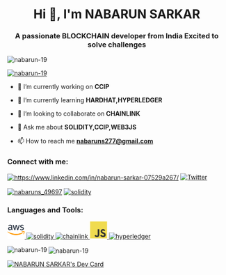 <h1 align="center">Hi 👋, I'm NABARUN SARKAR</h1>
<h3 align="center">A passionate BLOCKCHAIN developer from India Excited to solve challenges</h3>

<p align="left"> <img src="https://komarev.com/ghpvc/?username=nabarun-19&label=Profile%20views&color=0e75b6&style=flat" alt="nabarun-19" /> </p>

<p align="left"> <a href="https://github.com/ryo-ma/github-profile-trophy"><img src="https://github-profile-trophy.vercel.app/?username=nabarun-19" alt="nabarun-19" /></a> </p>

- 🔭 I’m currently working on **CCIP**

- 🌱 I’m currently learning **HARDHAT,HYPERLEDGER**

- 👯 I’m looking to collaborate on **CHAINLINK**

- 💬 Ask me about **SOLIDITY,CCIP,WEB3JS**

- 📫 How to reach me **nabaruns277@gmail.com**

<h3 align="left">Connect with me:</h3>
<p align="left">
<a href="https://linkedin.com/in/https://www.linkedin.com/in/nabarun-sarkar-07529a267/" target="blank"><img align="center" src="https://raw.githubusercontent.com/rahuldkjain/github-profile-readme-generator/master/src/images/icons/Social/linked-in-alt.svg" alt="https://www.linkedin.com/in/nabarun-sarkar-07529a267/" height="30" width="40" /></a>

<a href="https://twitter.com/sarkar71812" target="_blank" rel="noreferrer">
    <img src="https://www.vectorlogo.zone/logos/twitter/twitter-icon.svg" alt="Twitter" width="30" height="30"/>
</a>




<a href="https://discord.gg/nabaruns_49697" target="blank"><img align="center" src="https://raw.githubusercontent.com/rahuldkjain/github-profile-readme-generator/master/src/images/icons/Social/discord.svg" alt="nabaruns_49697" height="30" width="40" /></a>
 <a href="https://soliditylang.org/" target="blank">
    <img align="center" src="https://raw.githubusercontent.com/ethereum/solidity/develop/docs/logo.svg" alt="solidity" height="40" width="40" />
</a>


</p>

<h3 align="left">Languages and Tools:</h3>
<p align="left"> <a href="https://aws.amazon.com" target="_blank" rel="noreferrer"> <img src="https://raw.githubusercontent.com/devicons/devicon/master/icons/amazonwebservices/amazonwebservices-original-wordmark.svg" alt="aws" width="40" height="40"/> </a> <a href="https://soliditylang.org/" target="_blank" rel="noreferrer">
    <img src="https://raw.githubusercontent.com/ethereum/solidity/develop/docs/logo.svg" alt="solidity" width="40" height="40"/>
</a>
<a href="https://chain.link/" target="_blank" rel="noreferrer">
    <img src="https://cryptologos.cc/logos/chainlink-link-logo.svg" alt="chainlink" width="40" height="40"/>
</a>
 <a href="https://developer.mozilla.org/en-US/docs/Web/JavaScript" target="_blank" rel="noreferrer"> <img src="https://raw.githubusercontent.com/devicons/devicon/master/icons/javascript/javascript-original.svg" alt="javascript" width="40" height="40"/> </a><a href="https://www.hyperledger.org/" target="_blank" rel="noreferrer">
    <img src="https://avatars.githubusercontent.com/u/13687241?s=200&v=4" alt="hyperledger" width="40" height="40"/>
</a>

 </p>

<p><img align="left" src="https://github-readme-stats.vercel.app/api/top-langs?username=nabarun-19&show_icons=true&locale=en&layout=compact" alt="nabarun-19" /></p>

<p>&nbsp;<img align="center" src="https://github-readme-stats.vercel.app/api?username=nabarun-19&show_icons=true&locale=en" alt="nabarun-19" /></p>

<a href="https://app.daily.dev/nabarunsarkar"><img src="https://api.daily.dev/devcards/v2/x8e6FPdb0x7f38DWRemET.png?type=default&r=2un" width="356" alt="NABARUN SARKAR's Dev Card"/></a>
